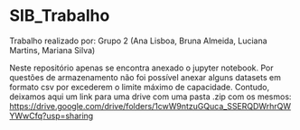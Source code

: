 # SIB_Trabalho

Trabalho realizado por:
Grupo 2
(Ana Lisboa,
Bruna Almeida,
Luciana Martins,
Mariana Silva)

Neste repositório apenas se encontra anexado o jupyter notebook. Por questões de armazenamento não foi possível anexar alguns datasets em formato csv por excederem o limite máximo de capacidade. Contudo, deixamos aqui um link para uma drive com uma pasta .zip com os mesmos: https://drive.google.com/drive/folders/1cwW9ntzuGQuca_SSERQDWrhrQWYWwCfq?usp=sharing
